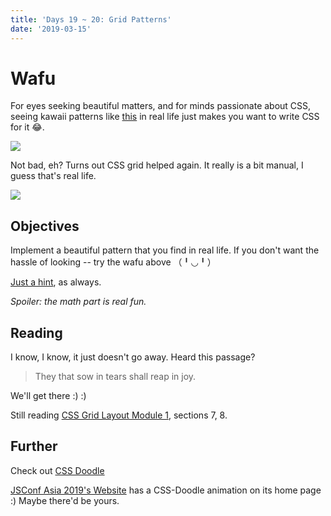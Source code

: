```yaml
---
title: 'Days 19 ~ 20: Grid Patterns'
date: '2019-03-15'
---
```


# Wafu

For eyes seeking beautiful matters, and for minds passionate about CSS, seeing kawaii patterns like [this](https://www.instagram.com/p/BomMEO6lplM/) in real life just makes you want to write CSS for it 😂.

![](https://instagram.fsin2-1.fna.fbcdn.net/vp/adda10cd6341b1cb660a3a78daff7316/5CDE1E71/t51.2885-15/e35/42002454_196971331098538_7447808022802619645_n.jpg?_nc_ht=instagram.fsin2-1.fna.fbcdn.net)

Not bad, eh?
Turns out CSS grid helped again.
It really is a bit manual, I guess that's real life.

![](https://pbs.twimg.com/media/Dwpd-7AU0AINTN7.jpg)

## Objectives

Implement a beautiful pattern that you find in real life.
If you don't want the hassle of looking -- try the wafu above （╹◡╹）

[Just a hint](https://codepen.io/wgao19/pen/WLYvqV), as always.

_Spoiler: the math part is real fun._

## Reading

I know, I know, it just doesn't go away. Heard this passage?

> They that sow in tears shall reap in joy.

We'll get there :) :)

Still reading [CSS Grid Layout Module 1](https://www.w3.org/TR/css-grid-1/), sections 7, 8.

## Further

Check out [CSS Doodle](https://css-doodle.com/)

[JSConf Asia 2019's Website](http://2019.jsconf.asia) has a CSS-Doodle animation on its home page :) Maybe there'd be yours.
